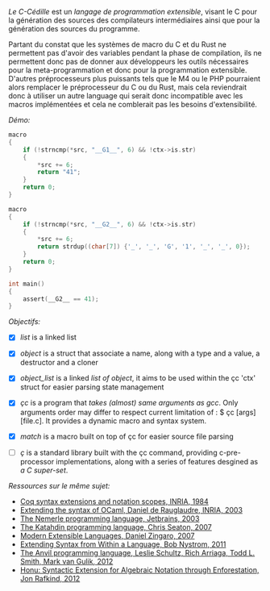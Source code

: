 *Le C-Cédille* est un *langage de programmation extensible*, visant le C pour la génération des sources des compilateurs intermédiaires ainsi que pour la génération des sources du programme.

Partant du constat que les systèmes de macro du C et du Rust ne permettent pas d'avoir des variables pendant la phase de compilation, ils ne permettent donc pas de donner aux développeurs les outils nécessaires pour la meta-programmation et donc pour la programmation extensible. D'autres préprocesseurs plus puissants tels que le M4 ou le PHP pourraient alors remplacer le préprocesseur du C ou du Rust, mais cela reviendrait donc à utiliser un autre language qui serait donc incompatible avec les macros implémentées et cela ne comblerait pas les besoins d'extensibilité.

*Démo:*

```C
macro
{
    if (!strncmp(*src, "__G1__", 6) && !ctx->is.str)
    {
        *src += 6;
        return "41";     
    }
    return 0;
}

macro
{
    if (!strncmp(*src, "__G2__", 6) && !ctx->is.str)
    {
        *src += 6;
        return strdup((char[7]) {'_', '_', 'G', '1', '_', '_', 0});     
    }
    return 0;
}

int main()
{
    assert(__G2__ == 41);
}
````

*Objectifs:*

- [x] *list*        is a linked list
- [x] *object*      is a struct that associate a name, along with a type and a value, a destructor and a cloner
- [x] *object_list* is a linked *list of object*, it aims to be used within the çc 'ctx' struct for easier parsing state management
- [x] *çc*          is a program that *takes (almost) same arguments as gcc*. Only arguments order may differ to respect
                    current limitation of : $ çc [args] [file.c]. It provides a dynamic macro and syntax system.
- [x] *match*       is a macro built on top of çc for easier source file parsing
- [ ] *ç*           is a standard library built with the çc command, providing c-pre-processor implementations, along with a series of
                    features desgined as *a C super-set*. 


*Ressources sur le même sujet:*

- [Coq syntax extensions and notation scopes, INRIA, 1984](https://coq.inria.fr/refman/user-extensions/syntax-extensions.html)
- [Extending the syntax of OCaml, Daniel de Rauglaudre, INRIA, 2003](https://caml.inria.fr/pub/docs/tutorial-camlp4/tutorial007.html)
- [The Nemerle programming language, Jetbrains, 2003](https://github.com/rsdn/nemerle/wiki/Syntax-extensions)
- [The Katahdin programming language, Chris Seaton, 2007](https://github.com/chrisseaton/katahdin/blob/master/demos/factorial.kat)
- [Modern Extensible Languages, Daniel Zingaro, 2007](http://www.cas.mcmaster.ca/sqrl/papers/SQRLreport47.pdf) 
- [Extending Syntax from Within a Language, Bob Nystrom, 2011](http://journal.stuffwithstuff.com/2011/02/13/extending-syntax-from-within-a-language/)
- [The Anvil programming language, Leslie Schultz, Rich Arriaga, Todd L. Smith, Mark van Gulik, 2012](https://www.availlang.org/about-avail/introduction/index.html)
- [Honu: Syntactic Extension for Algebraic Notation through Enforestation, Jon Rafkind, 2012](https://www.cs.utah.edu/plt/publications/gpce12-rf.pdf)
